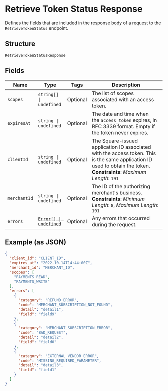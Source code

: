 
# Retrieve Token Status Response

Defines the fields that are included in the response body of
a request to the `RetrieveTokenStatus` endpoint.

## Structure

`RetrieveTokenStatusResponse`

## Fields

| Name | Type | Tags | Description |
|  --- | --- | --- | --- |
| `scopes` | `string[] \| undefined` | Optional | The list of scopes associated with an access token. |
| `expiresAt` | `string \| undefined` | Optional | The date and time when the `access_token` expires, in RFC 3339 format. Empty if the token never expires. |
| `clientId` | `string \| undefined` | Optional | The Square-issued application ID associated with the access token. This is the same application ID used to obtain the token.<br>**Constraints**: *Maximum Length*: `191` |
| `merchantId` | `string \| undefined` | Optional | The ID of the authorizing merchant's business.<br>**Constraints**: *Minimum Length*: `8`, *Maximum Length*: `191` |
| `errors` | [`Error[] \| undefined`](../../doc/models/error.md) | Optional | Any errors that occurred during the request. |

## Example (as JSON)

```json
{
  "client_id": "CLIENT_ID",
  "expires_at": "2022-10-14T14:44:00Z",
  "merchant_id": "MERCHANT_ID",
  "scopes": [
    "PAYMENTS_READ",
    "PAYMENTS_WRITE"
  ],
  "errors": [
    {
      "category": "REFUND_ERROR",
      "code": "MERCHANT_SUBSCRIPTION_NOT_FOUND",
      "detail": "detail1",
      "field": "field9"
    },
    {
      "category": "MERCHANT_SUBSCRIPTION_ERROR",
      "code": "BAD_REQUEST",
      "detail": "detail2",
      "field": "field0"
    },
    {
      "category": "EXTERNAL_VENDOR_ERROR",
      "code": "MISSING_REQUIRED_PARAMETER",
      "detail": "detail3",
      "field": "field1"
    }
  ]
}
```

